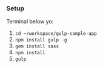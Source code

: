 ### Setup

Terminal below yo:

1. `cd ~/workspace/gulp-sample-app`
2. `npm install gulp -g`
3. `gem install sass`
4. `npm install`
5. `gulp`
